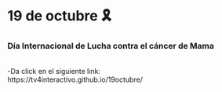# 19 de octubre :reminder_ribbon:
### Día Internacional de Lucha contra el cáncer de Mama
</br>
-Da click en el siguiente link: 
</br>
https://tv4interactivo.github.io/19octubre/
